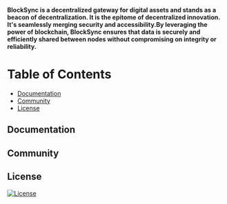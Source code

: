 **BlockSync is a decentralized gateway for digital assets and stands as a beacon of decentralization. It is the epitome of decentralized innovation. It's seamlessly merging security and accessibility.By leveraging the power of blockchain, BlockSync ensures that data is securely and efficiently shared between nodes without compromising on integrity or reliability.**


# Table of Contents
- [Documentation](#documentation)
- [Community](#community)
- [License](#license)


## Documentation

## Community

## License
[![License](https://img.shields.io/badge/license-apache2.0-blue.svg)](LICENSE)
